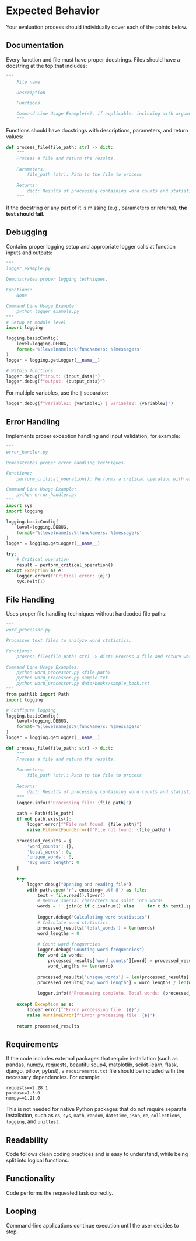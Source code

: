 # Expected Behavior
Your evaluation process should individually cover each of the points below.

## Documentation
Every function and file must have proper docstrings. Files should have a docstring at the top that includes:
```python
"""
    File name

    Description

    Functions

    Command Line Usage Example(s), if applicable, including with arguments
    """
```

Functions should have docstrings with descriptions, parameters, and return values:
```python     
def process_file(file_path: str) -> dict:
    """
    Process a file and return the results.
    
    Parameters:
        file_path (str): Path to the file to process
        
    Returns:
        dict: Results of processing containing word counts and statistics
    """
```
If the docstring or any part of it is missing (e.g., parameters or returns), **the test should fail**.

## Debugging
Contains proper logging setup and appropriate logger calls at function inputs and outputs:

```python
"""
logger_example.py

Demonstrates proper logging techniques.

Functions:
    None

Command Line Usage Example:
    python logger_example.py
"""
# Setup at module level
import logging

logging.basicConfig(
    level=logging.DEBUG,
    format='%(levelname)s:%(funcName)s: %(message)s'
)
logger = logging.getLogger(__name__)

# Within functions
logger.debug(f"input: {input_data}")
logger.debug(f"output: {output_data}")
```

For multiple variables, use the `|` separator:
```python
logger.debug(f"variable1: {variable1} | variable2: {variable2}")
```

## Error Handling
Implements proper exception handling and input validation, for example:
```python
"""
error_handler.py

Demonstrates proper error handling techniques.

Functions:
    perform_critical_operation(): Performs a critical operation with error handling.

Command Line Usage Example:
    python error_handler.py
"""
import sys
import logging

logging.basicConfig(
    level=logging.DEBUG,
    format='%(levelname)s:%(funcName)s: %(message)s'
)
logger = logging.getLogger(__name__)

try:
    # Critical operation
    result = perform_critical_operation()
except Exception as e:
    logger.error(f"Critical error: {e}")
    sys.exit(1)
```

## File Handling
Uses proper file handling techniques without hardcoded file paths:
```python
"""
word_processor.py

Processes text files to analyze word statistics.

Functions:
    process_file(file_path: str) -> dict: Process a file and return word statistics.

Command Line Usage Examples:
    python word_processor.py <file_path>
    python word_processor.py sample.txt
    python word_processor.py data/books/sample_book.txt
"""
from pathlib import Path
import logging

# Configure logging
logging.basicConfig(
    level=logging.DEBUG,
    format='%(levelname)s:%(funcName)s: %(message)s'
)
logger = logging.getLogger(__name__)

def process_file(file_path: str) -> dict:
    """
    Process a file and return the results.
    
    Parameters:
        file_path (str): Path to the file to process
        
    Returns:
        dict: Results of processing containing word counts and statistics
    """
    logger.info(f"Processing file: {file_path}")
    
    path = Path(file_path)
    if not path.exists():
        logger.error(f"File not found: {file_path}")
        raise FileNotFoundError(f"File not found: {file_path}")
        
    processed_results = {
        'word_counts': {},
        'total_words': 0,
        'unique_words': 0,
        'avg_word_length': 0
    }
    
    try:
        logger.debug("Opening and reading file")
        with path.open('r', encoding='utf-8') as file:
            text = file.read().lower()
            # Remove special characters and split into words
            words = ''.join(c if c.isalnum() else ' ' for c in text).split()
            
            logger.debug("Calculating word statistics")
            # Calculate word statistics
            processed_results['total_words'] = len(words)
            word_lengths = 0
            
            # Count word frequencies
            logger.debug("Counting word frequencies")
            for word in words:
                processed_results['word_counts'][word] = processed_results['word_counts'].get(word, 0) + 1
                word_lengths += len(word)
            
            processed_results['unique_words'] = len(processed_results['word_counts'])
            processed_results['avg_word_length'] = word_lengths / len(words) if words else 0
            
            logger.info(f"Processing complete. Total words: {processed_results['total_words']}, Unique words: {processed_results['unique_words']}")
            
    except Exception as e:
        logger.error(f"Error processing file: {e}")
        raise RuntimeError(f"Error processing file: {e}")
        
    return processed_results
```

## Requirements
If the code includes external packages that require installation (such as pandas, numpy, requests, beautifulsoup4, matplotlib, scikit-learn, flask, django, pillow, pytest), a `requirements.txt` file should be included with the necessary dependencies. For example:
```
requests==2.28.1
pandas>=1.3.0
numpy~=1.21.0
```
This is not needed for native Python packages that do not require separate installation, such as `os`, `sys`, `math`, `random`, `datetime`, `json`, `re`, `collections`, `logging`, and `unittest`.

## Readability
Code follows clean coding practices and is easy to understand, while being split into logical functions.

## Functionality
Code performs the requested task correctly.

## Looping
Command-line applications continue execution until the user decides to stop.
